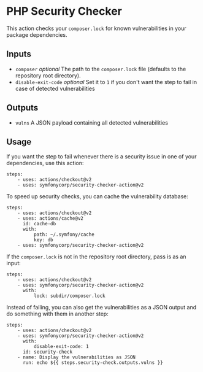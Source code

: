 PHP Security Checker
====================

This action checks your `composer.lock` for known vulnerabilities in your package dependencies.

Inputs
------

* `composer` *optional* The path to the `composer.lock` file (defaults to the repository root directory).
* `disable-exit-code` *optional* Set it to `1` if you don't want the step to fail in case of detected vulnerabilities

Outputs
-------

* `vulns` A JSON payload containing all detected vulnerabilities

Usage
-----

If you want the step to fail whenever there is a security issue in one of your
dependencies, use this action:

    steps:
        - uses: actions/checkout@v2
        - uses: symfonycorp/security-checker-action@v2

To speed up security checks, you can cache the vulnerability database:

    steps:
        - uses: actions/checkout@v2
        - uses: actions/cache@v2
          id: cache-db
          with:
              path: ~/.symfony/cache
              key: db
        - uses: symfonycorp/security-checker-action@v2

If the `composer.lock` is not in the repository root directory, pass is as an
input:

    steps:
        - uses: actions/checkout@v2
        - uses: symfonycorp/security-checker-action@v2
          with:
              lock: subdir/composer.lock

Instead of failing, you can also get the vulnerabilities as a JSON output and
do something with them in another step:

    steps:
        - uses: actions/checkout@v2
        - uses: symfonycorp/security-checker-action@v2
          with:
              disable-exit-code: 1
          id: security-check
        - name: Display the vulnerabilities as JSON
          run: echo ${{ steps.security-check.outputs.vulns }}
